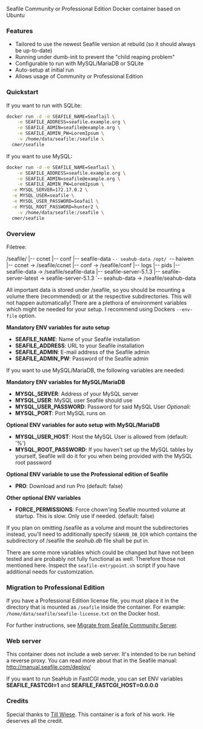 Seafile Community or Professional Edition Docker container based on Ubuntu

### Features

* Tailored to use the newest Seafile version at rebuild (so it should always be up-to-date)
* Running under dumb-init to prevent the "child reaping problem"
* Configurable to run with MySQL/MariaDB or SQLite
* Auto-setup at initial run
* Allows usage of Community or Professional Edition

### Quickstart

If you want to run with SQLite:
```bash
docker run -d -e SEAFILE_NAME=Seaflail \
    -e SEAFILE_ADDRESS=seafile.example.org \
    -e SEAFILE_ADMIN=seafile@example.org \
    -e SEAFILE_ADMIN_PW=LoremIpsum \
    -v /home/data/seafile:/seafile \
  cmer/seafile
```
If you want to use MySQL:
```bash
docker run -d -e SEAFILE_NAME=Seaflail \
    -e SEAFILE_ADDRESS=seafile.example.org \
    -e SEAFILE_ADMIN=seafile@example.org \
    -e SEAFILE_ADMIN_PW=LoremIpsum \
  -e MYSQL_SERVER=172.17.0.2 \
  -e MYSQL_USER=seafile \
  -e MYSQL_USER_PASSWORD=Seafail \
  -e MYSQL_ROOT_PASSWORD=hunter2 \
    -v /home/data/seafile:/seafile \
  cmer/seafile
```

### Overview

Filetree:

/seafile/
|-- ccnet
|-- conf
|-- seafile-data
`-- seahub-data
/opt/
`-- haiwen
    |-- ccnet -> /seafile/ccnet
    |-- conf -> /seafile/conf
    |-- logs
    |-- pids
    |-- seafile-data -> /seafile/seafile-data
    |-- seafile-server-5.1.3
    |-- seafile-server-latest -> seafile-server-5.1.3
    `-- seahub-data -> /seafile/seahub-data

All important data is stored under /seafile, so you should be mounting a volume there (recommended) or at the respective subdirectories. This will not happen automatically!
There are a plethora of environment variables which might be needed for your setup. I recommend using Dockers `--env-file` option.

**Mandatory ENV variables for auto setup**

* **SEAFILE_NAME**: Name of your Seafile installation
* **SEAFILE_ADDRESS**: URL to your Seafile installation
* **SEAFILE_ADMIN**: E-mail address of the Seafile admin
* **SEAFILE_ADMIN_PW**: Password of the Seafile admin

If you want to use MySQL/MariaDB, the following variables are needed:

**Mandatory ENV variables for MySQL/MariaDB**

* **MYSQL_SERVER**: Address of your MySQL server
* **MYSQL_USER**: MySQL user Seafile should use
* **MYSQL_USER_PASSWORD**: Password for said MySQL User
*Optionali:*
* **MYSQL_PORT**: Port MySQL runs on

**Optional ENV variables for auto setup with MySQL/MariaDB**
* **MYSQL_USER_HOST**: Host the MySQL User is allowed from (default: '%')
* **MYSQL_ROOT_PASSWORD**: If you haven't set up the MySQL tables by yourself, Seafile will do it for you when being provided with the MySQL root password

**Optional ENV variable to use the Professional edition of Seafile**
* **PRO**: Download and run Pro (default: false)

**Other optional ENV variables**
* **FORCE_PERMISSIONS**: Force chown'ing Seafile mounted volume at startup. This is slow. Only use if needed. (default: false)

If you plan on omitting /seafile as a volume and mount the subdirectories instead, you'll need to additionally specify `SEAHUB_DB_DIR` which contains the subdirectory of /seafile the *seahub.db* file shall be put in.

There are some more variables which could be changed but have not been tested and are probably not fully functional as well. Therefore those not mentioned here. Inspect the `seafile-entrypoint.sh` script if you have additional needs for customization.

### Migration to Professional Edition
If you have a Professional Edition license file, you must place it in the directory that is mounted as `/seafile` inside the container. For example: `/home/data/seafile/seafile-license.txt` on the Docker host.

For further instructions, see [Migrate from Seafile Community Server](https://manual.seafile.com/deploy_pro/migrate_from_seafile_community_server.html).

### Web server
This container does not include a web server. It's intended to be run behind a reverse proxy. You can read more about that in the Seafile manual: http://manual.seafile.com/deploy/

If you want to run SeaHub in FastCGI mode, you can set ENV variables **SEAFILE_FASTCGI=1** and **SEAFILE_FASTCGI_HOST=0.0.0.0**

### Credits

Special thanks to [Till Wiese](https://github.com/m3adow). This container is a fork of his work. He deserves all the credit.

